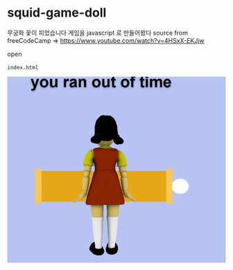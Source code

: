 # squid-game-doll
 무궁화 꽃이 피었습니다 게임을 javascript 로 만들어봤다 
 source from freeCodeCamp => https://www.youtube.com/watch?v=4HSxX-EKJjw


open

```
index.html
```

![sdf](./readme.png)
